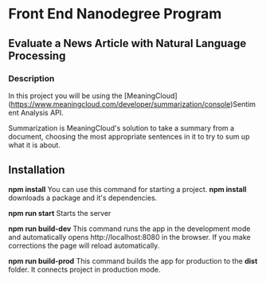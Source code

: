 # Front End Nanodegree Program

## Evaluate a News Article with Natural Language Processing

### Description
In this project you will be using the [MeaningCloud] (https://www.meaningcloud.com/developer/summarization/console)Sentiment Analysis API.

Summarization is MeaningCloud's solution to take a summary from a document, choosing the most appropriate sentences in it to try to sum up what it is about.

## Installation

**npm install**
You can use this command for starting a project.
__npm install__ downloads a package and it's dependencies.

**npm run start**
Starts the server

**npm run build-dev**
This command runs the app in the development mode and automatically opens http://localhost:8080 in the browser. If you make corrections the page will reload automatically.

**npm run build-prod**
This command builds the app for production to the __dist__ folder.
It connects project in production mode.

